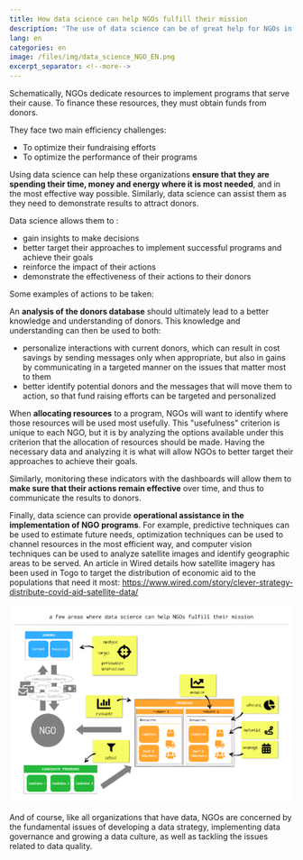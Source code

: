 ```yaml
---
title: How data science can help NGOs fulfill their mission
description: 'The use of data science can be of great help for NGOs in their fundraising activities to increase donations, but also to carry out their programs and evaluate them in the most efficient way'
lang: en
categories: en
image: /files/img/data_science_NGO_EN.png
excerpt_separator: <!--more-->
---
```


Schematically, NGOs dedicate resources to implement programs that serve their cause. To finance these resources, they must obtain funds from donors.

<!--more-->

They face two main efficiency challenges:

- To optimize their fundraising efforts
- To optimize the performance of their programs



Using data science can help these organizations **ensure that they are spending their time, money and energy where it is most needed**, and in the most effective way possible. Similarly, data science can assist them as they need to demonstrate results to attract donors.



Data science allows them to :

- gain insights to make decisions
- better target their approaches to implement successful programs and achieve their goals
- reinforce the impact of their actions
- demonstrate the effectiveness of their actions to their donors  



Some examples of actions to be taken:

An **analysis of the donors database** should ultimately lead to a better knowledge and understanding of donors. This knowledge and understanding can then be used to both:

- personalize interactions with current donors, which can result in cost savings by sending messages only when appropriate, but also in gains by communicating in a targeted manner on the issues that matter most to them
- better identify potential donors and the messages that will move them to action, so that fund raising efforts can be targeted and personalized 

When **allocating resources** to a program, NGOs will want to identify where those resources will be used most usefully. This "usefulness" criterion is unique to each NGO, but it is by analyzing the options available under this criterion that the allocation of resources should be made. Having the necessary data and analyzing it is what will allow NGOs to better target their approaches to achieve their goals.

Similarly, monitoring these indicators with the dashboards will allow them to **make sure  that their actions remain effective** over time, and thus to communicate the results to donors.

 Finally, data science can provide **operational assistance in the implementation of NGO programs**. For example, predictive techniques can be used to estimate future needs, optimization techniques can be used to channel resources in the most efficient way, and computer vision techniques can be used to analyze satellite images and identify geographic areas to be served. An article in Wired details how satellite imagery has been used in Togo to target the distribution of economic aid to the populations that need it most: https://www.wired.com/story/clever-strategy-distribute-covid-aid-satellite-data/

![](/files/img/data_science_NGO_EN.png)

And of course, like all organizations that have data, NGOs are concerned by the fundamental issues of developing a data strategy, implementing data governance and growing a data culture, as well as tackling the issues related to data quality.